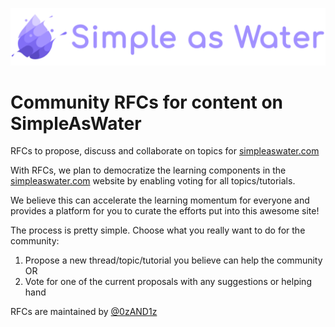 ![SimpleAsWater Logo](./images/simpleaswater.png)

# Community RFCs for content on SimpleAsWater

RFCs to propose, discuss and collaborate on topics for [simpleaswater.com](https://simpleaswater.com)

With RFCs, we plan to democratize the learning components in the [simpleaswater.com](https://simpleaswater.com) website by enabling voting for all topics/tutorials.

We believe this can accelerate the learning momentum for everyone and provides a platform for you to curate the efforts put into this awesome site!

The process is pretty simple. Choose what you really want to do for the community:  

1. Propose a new thread/topic/tutorial you believe can help the community  
  OR  
2. Vote for one of the current proposals with any suggestions or helping hand  

RFCs are maintained by [@0zAND1z](https://github.com/0zAND1z)
